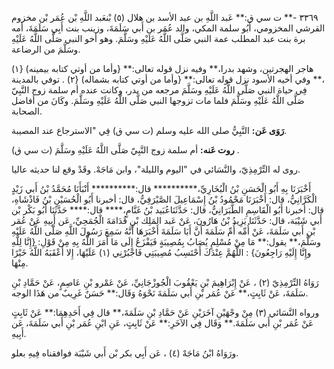 ٣٣٦٩ -** ت سي ق:** عَبد اللَّهِ بن عبد الأسد بن هلال (٥) بْنعَبد اللَّهِ بْن عُمَر بْن مخزوم القرشي المخزومي، أَبُو سلمة المكي، والد عُمَر بن أَبي سَلَمَةَ، وزينب بنت أَبِي سَلَمَةَ، أمه برة بنت عبد المطلب عمة النبي صَلَّى اللَّهُ عَلَيْهِ وسَلَّمَ. وهو أخو النبي صَلَّى اللَّهُ عَلَيْهِ وسَلَّمَ من الرضاعة.

هاجر الهجرتين، وشهد بدرا،** وفيه نزل قوله تعالى:** {وأما من أوتي كتابه بيمينه) {١) ،** وفي أخيه الأسود نزل قوله تعالى:** {وأما من أوتي كتابه بشماله) {٢) . توفي بالمدينة فِي حياة النبي صَلَّى اللَّهُ عَلَيْهِ وسَلَّمَ مرجعه من بدر، وكانت عنده أم سلمة زوج النَّبِيّ صَلَّى اللَّهُ عَلَيْهِ وسَلَّمَ فلما مات تزوجها النبي صَلَّى اللَّهُ عَلَيْهِ وسَلَّمَ. وكَانَ من أفاضل الصحابة.

**رَوَى عَن:** النَّبِيُّ صلى الله عليه وسلم (ت سي ق) فِي "الاسترجاع عند المصيبة.

**روت عَنه:** أم سلمة زوج النَّبِيّ صَلَّى اللَّهُ عَلَيْهِ وسَلَّمَ (ت سي ق) .

روى له التِّرْمِذِيّ، والنَّسَائي في "اليوم والليلة"، وابن مَاجَهْ. وقَدْ وقع لنا حديثه عاليا.

أَخْبَرَنَا بِهِ أَبُو الْحَسَنِ بْنُ الْبُخَارِيِّ،********** قال:********** أَنْبَأَنَا مُحَمَّدُ بْنُ أَبي زَيْدٍ الْكَرَّانِيُّ، قال: أَخْبَرَنَا مَحْمُودُ بْنُ إِسْمَاعِيلَ الصَّيْرَفِيُّ، قال: أخبرنا أَبُو الْحُسَيْنِ بْنُ فَاذْشَاهِ، قال: أخبرنا أَبُو الْقَاسِمِ الطَّبَرَانِيُّ، قال: حَدَّثَنَاعُبَيد بْنُ غَنَّامٍ،**** قال:**** حَدَّثَنَا أَبُو بَكْر بْن أَبي شَيْبَة، قال: حَدَّثَنَا يَزِيدُ بْنُ هَارُونَ، عَنْ عَبد المَلِك بْنِ قُدَامَةَ الْجُمَحِيِّ، عَن أَبِيهِ عَنْ عُمَر بْنِ أَبي سَلَمَةَ، عَنْ أُمِّه أُمِّ سَلَمَةَ أَنَّ أَبَا سَلَمَةَ أَخْبَرَهَا أَنَّهُ سَمِعَ رَسُولَ اللَّهِ صَلَّى اللَّهُ عَلَيْهِ وسَلَّمَ،** يقول:** مَا مِنْ مُسْلِمٍ يُصَابُ بِمُصِيبَةٍ فَيَفْزَعُ إِلَى مَا أَمَرَ اللَّهُ بِهِ مِنْ قَوْلِ: {إِنَّا لِلَّهِ وإِنَّا إِلَيْهِ رَاجِعُونَ} : اللَّهُمَّ عِنْدَكَ أَحْتَسِبُ مُصِيبَتِي فَاجْبُرْنِي (١) عَلَيْهَا، إِلا أَعْقَبَهُ اللَّهُ خَيْرًا مِنْهَا.

رَوَاهُ التِّرْمِذِيّ (٢) ، عَنْ إِبْرَاهِيمَ بْنِ يَعْقُوبَ الْجُوزْجَانِيِّ، عَنْ عَمْرو بْنِ عَاصِمٍ، عَنْ حَمَّادِ بْنِ سَلَمَةَ، عَنْ ثَابِتٍ،** عَنْ عُمَر بْنِ أَبي سَلَمَةَ نَحْوَهُ وَقَال:** حَسَنٌ غَرِيبٌ من هَذَا الوجه.

ورواه النَّسَائي (٣) مِنْ وجْهَيْنِ آخَرَيْنِ عَنْ حَمَّادِ بْنِ سَلَمَةَ،** قال فِي أَحَدِهِمَا:** عَنْ ثَابِتٍ عَنْ عُمَر بْنِ أَبي سَلَمَةَ.** وَقَال فِي الآخَرِ:** عَنْ ثَابِتٍ، عَنِ ابْنِ عُمَر بْنِ أَبي سَلَمَةَ، عَن أَبِيهِ.

ورَوَاهُ ابْنُ مَاجَهْ (٤) ، عَن أَبِي بكر بْن أَبي شَيْبَة فوافقناه فِيهِ بعلو.